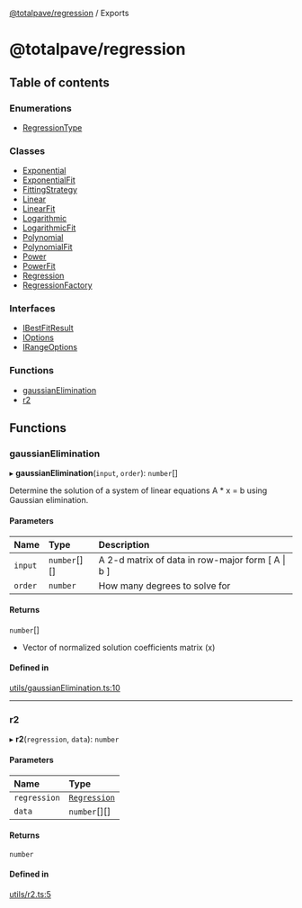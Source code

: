 [@totalpave/regression](README.md) / Exports

# @totalpave/regression

## Table of contents

### Enumerations

- [RegressionType](enums/RegressionType.md)

### Classes

- [Exponential](classes/Exponential.md)
- [ExponentialFit](classes/ExponentialFit.md)
- [FittingStrategy](classes/FittingStrategy.md)
- [Linear](classes/Linear.md)
- [LinearFit](classes/LinearFit.md)
- [Logarithmic](classes/Logarithmic.md)
- [LogarithmicFit](classes/LogarithmicFit.md)
- [Polynomial](classes/Polynomial.md)
- [PolynomialFit](classes/PolynomialFit.md)
- [Power](classes/Power.md)
- [PowerFit](classes/PowerFit.md)
- [Regression](classes/Regression.md)
- [RegressionFactory](classes/RegressionFactory.md)

### Interfaces

- [IBestFitResult](interfaces/IBestFitResult.md)
- [IOptions](interfaces/IOptions.md)
- [IRangeOptions](interfaces/IRangeOptions.md)

### Functions

- [gaussianElimination](modules.md#gaussianelimination)
- [r2](modules.md#r2)

## Functions

### gaussianElimination

▸ **gaussianElimination**(`input`, `order`): `number`[]

Determine the solution of a system of linear equations A * x = b using
Gaussian elimination.

#### Parameters

| Name | Type | Description |
| :------ | :------ | :------ |
| `input` | `number`[][] | A 2-d matrix of data in row-major form [ A \| b ] |
| `order` | `number` | How many degrees to solve for |

#### Returns

`number`[]

- Vector of normalized solution coefficients matrix (x)

#### Defined in

[utils/gaussianElimination.ts:10](https://github.com/totalpave/regression-js/blob/5b33716/src/utils/gaussianElimination.ts#L10)

___

### r2

▸ **r2**(`regression`, `data`): `number`

#### Parameters

| Name | Type |
| :------ | :------ |
| `regression` | [`Regression`](classes/Regression.md) |
| `data` | `number`[][] |

#### Returns

`number`

#### Defined in

[utils/r2.ts:5](https://github.com/totalpave/regression-js/blob/5b33716/src/utils/r2.ts#L5)
